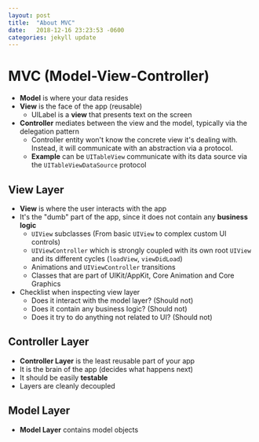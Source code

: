```yaml
---
layout: post
title:  "About MVC"
date:   2018-12-16 23:23:53 -0600
categories: jekyll update
---
```


# MVC (Model-View-Controller) 
  - **Model** is where your data resides 
  - **View** is the face of the app (reusable)
    + UILabel is a **view** that presents text on the screen
  - **Controller** mediates between the view and the model, typically via the delegation pattern 
    + Controller entity won't know the concrete view it's dealing with. Instead, it will communicate with an abstraction via a protocol. 
    + **Example** can be ```UITableView``` communicate with its data source via the ```UITableViewDataSource``` protocol 


## View Layer 
  - **View** is where the user interacts with the app
  - It's the "dumb" part of the app, since it does not contain any **business logic**
    + ```UIView``` subclasses (From basic ```UIView``` to complex custom UI controls)
    + ```UIViewController``` which is strongly coupled with its own root ```UIView``` and its different cycles (```loadView```, ```viewDidLoad```)
    + Animations and ```UIViewController``` transitions 
    + Classes that are part of UIKit/AppKit, Core Animation and Core Graphics 
  - Checklist when inspecting view layer 
    + Does it interact with the model layer? (Should not)
    + Does it contain any business logic? (Should not)
    + Does it try to do anything not related to UI? (Should not) 
    
    
## Controller Layer 
  - **Controller Layer** is the least reusable part of your app 
  - It is the brain of the app (decides what happens next) 
  - It should be easily **testable** 
  - Layers are cleanly decoupled 
  
  
  ## Model Layer 
  - **Model Layer** contains model objects 
